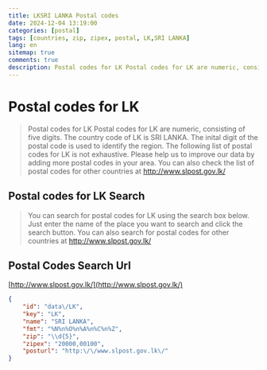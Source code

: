 ```yaml
---
title: LKSRI LANKA Postal codes 
date: 2024-12-04 13:19:00
categories: [postal]
tags: [countries, zip, zipex, postal, LK,SRI LANKA]
lang: en
sitemap: true
comments: true
description: Postal codes for LK Postal codes for LK are numeric, consisting of five digits. The country code of LK is SRI LANKA. The inital digit of the postal code is used to identify the region. The following list of postal codes for LK is not exhaustive. Please help us to improve our data by adding more postal codes in your area. You can also check the list of postal codes for other countries at http://www.slpost.gov.lk/
---
```


# Postal codes for LK
> Postal codes for LK Postal codes for LK are numeric, consisting of five digits. The country code of LK is SRI LANKA. The inital digit of the postal code is used to identify the region. The following list of postal codes for LK is not exhaustive. Please help us to improve our data by adding more postal codes in your area. You can also check the list of postal codes for other countries at http://www.slpost.gov.lk/

## Postal codes for LK Search 
> You can search for postal codes for LK using the search box below. Just enter the name of the place you want to search and click the search button. You can also search for postal codes for other countries at http://www.slpost.gov.lk/

## Postal Codes Search Url

[http://www.slpost.gov.lk/](http://www.slpost.gov.lk/)
```json
{
    "id": "data\/LK",
    "key": "LK",
    "name": "SRI LANKA",
    "fmt": "%N%n%O%n%A%n%C%n%Z",
    "zip": "\\d{5}",
    "zipex": "20000,00100",
    "posturl": "http:\/\/www.slpost.gov.lk\/"
}
```
